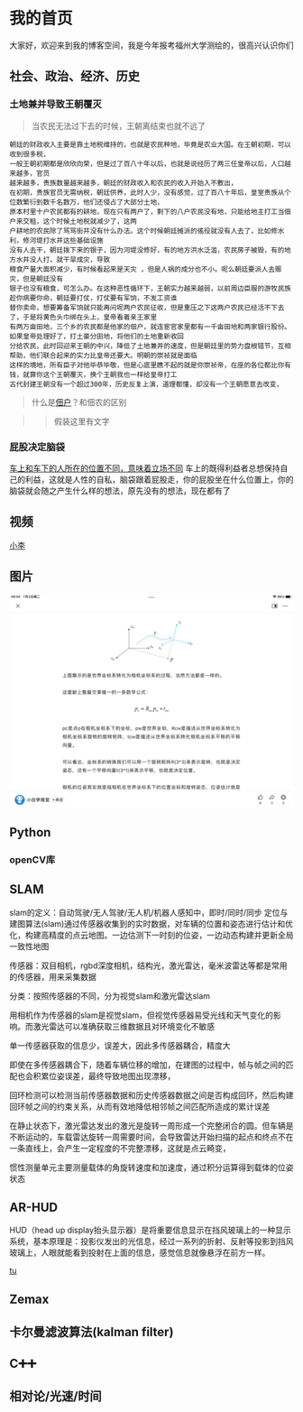 # 我的首页


<p align=＂center">
大家好，欢迎来到我的博客空间，我是今年报考福州大学测绘的，很高兴认识你们
</p>


  
## 社会、政治、经济、历史

### 土地兼并导致王朝覆灭
> 当农民无法过下去的时候，王朝离结束也就不远了

    朝廷的财政收入主要是靠土地税维持的，也就是农民种地，毕竟是农业大国。在王朝初期，可以收到很多税，
    一般王朝初期都是欣欣向荣，但是过了百八十年以后，也就是说经历了两三任皇帝以后，人口越来越多，官员
    越来越多，贵族数量越来越多，朝廷的财政收入和农民的收入开始入不敷出，
    在初期，贵族官员无需纳税，朝廷供养，此时人少，没有感觉，过了百八十年后，皇室贵族从个位数繁衍到数千名数万，他们还侵占了大部分土地，
    原本村里十户农民都有的耕地，现在只有两户了，剩下的八户农民没有地，只能给地主打工当佃户来交租，这个时候土地税就减少了，这两
    户耕地的农民除了骂骂街并没有什么办法。这个时候朝廷摊派的徭役就没有人去了，比如修水利，修河堤打水井这些基础设施
    没有人去干，朝廷拨下来的银子，因为河堤没修好，有的地方洪水泛滥，农民房子被毁，有的地方水井没人打，就干旱成灾，导致
    粮食产量大面积减少，有时候看起来是天灾 ，但是人祸的成分也不小。呢么朝廷要派人去赈灾，但是朝廷没有
    银子也没有粮食，可怎么办。在这种恶性循环下，王朝实力越来越弱，以前周边臣服的游牧民族趁你病要你命，朝廷要打仗，打仗要有军饷，不发工资谁
    替你卖命，想要筹备军饷就只能再问呢两户农民征收，但是重压之下这两户农民已经活不下去了，于是将黄色头巾绑在头上，皇帝看着亲王家里
    有两万亩田地，三个乡的农民都是他家的佃户，就连宦官家里都有一千亩田地和两家银行股份。如果皇帝处理好了，打土豪分田地，将他们的土地重新收回
    分给农民，此时回迎来王朝的中兴，降低了土地兼并的速度，但是朝廷里的势力盘根错节，互相帮助，他们联合起来的实力比皇帝还要大。明朝的崇祯就是面临
    这样的境地，所有臣子对他毕恭毕敬，但是心底里瞧不起的就是你崇祯帝，在座的各位都比你有钱，就算你这个王朝覆灭，换个王朝我也一样给皇帝打工
    古代封建王朝没有一个超过300年，历史反复上演，道理都懂，却没有一个王朝愿意去改变，
    

> 什么是[佃户](https://zhidao.baidu.com/question/991461279207700539/answer/4012922016.html)？和佃农的区别










  >> 假装这里有文字

### 屁股决定脑袋
[车上和车下的人所在的位置不同，意味着立场不同](https://photo.baidu.com/photo/wap/albumShare/share/75997136071947416?from=linkShare)
车上的既得利益者总想保持自己的利益，这就是人性的自私，脑袋跟着屁股走，你的屁股坐在什么位置上，你的脑袋就会随之产生什么样的想法，原先没有的想法，现在都有了


## 视频
[小李](https://photo.baidu.com/photo/wap/albumShare/share/27143205929874584?from=linkShare)


## 图片

![哈哈哈哈1](./qq.png)


## Python

### openCV库

## SLAM
slam的定义：自动驾驶/无人驾驶/无人机/机器人感知中，即时/同时/同步 定位与建图算法(slam)通过传感器收集到的实时数据，对车辆的位置和姿态进行估计和优化，构建高精度的点云地图。一边估测下一时刻的位姿，一边动态构建并更新全局一致性地图

传感器：双目相机，rgbd深度相机，结构光，激光雷达，毫米波雷达等都是常用的传感器，用来采集数据

分类：按照传感器的不同，分为视觉slam和激光雷达slam

用相机作为传感器的slam是视觉slam，但视觉传感器易受光线和天气变化的影响。而激光雷达可以准确获取三维数据且对环境变化不敏感

单一传感器获取的信息少，误差大，因此多传感器耦合，精度大

即使在多传感器耦合下，随着车辆位移的增加，在建图的过程中，帧与帧之间的匹配也会积累位姿误差，最终导致地图出现漂移，

回环检测可以检测当前传感器数据和历史传感器数据之间是否构成回环，然后构建回环帧之间的约束关系，从而有效地降低相邻帧之间匹配所造成的累计误差

在静止状态下，激光雷达发出的激光是旋转一周形成一个完整闭合的圆。但车辆是不断运动的，车载雷达旋转一周需要时间，会导致雷达开始扫描的起点和终点不在一条直线上，会产生一定程度的不完整漂移，这就是点云畸变，

惯性测量单元主要测量载体的角旋转速度和加速度，通过积分运算得到载体的位姿状态

## AR-HUD
HUD（head up display抬头显示器）是将重要信息显示在挡风玻璃上的一种显示系统，基本原理是：投影仪发出的光信息，经过一系列的折射、反射等投影到挡风玻璃上，人眼就能看到投射在上面的信息，感觉信息就像悬浮在前方一样。

   [tu](https://nimg.ws.126.net/?url=http%3A%2F%2Fdingyue.ws.126.net%2F2022%2F0517%2F93bbb031j00rc179s00ffc000o000dim.jpg&thumbnail=660x2147483647&quality=80&type=jpg)



## Zemax



## 卡尔曼滤波算法(kalman filter)

## C➕➕

## 相对论/光速/时间



